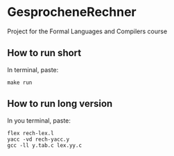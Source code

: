 # GesprocheneRechner

Project for the Formal Languages and Compilers course

## How to run short

In terminal, paste:

```(bash)
make run
```

## How to run long version

In you terminal, paste:

```(bash)
flex rech-lex.l
yacc -vd rech-yacc.y
gcc -ll y.tab.c lex.yy.c
```
